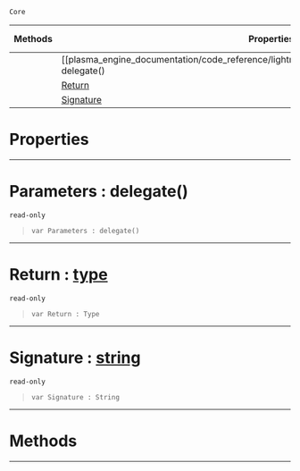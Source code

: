  `Core`

|Methods|Properties|Base Classes|Derived Classes|
|---|---|---|---|
| |[[plasma_engine_documentation/code_reference/lightning_base_types/delegatetype/#parameters-delegate() | Parameters]]|[type](https://plasmaengine.github.io/PlasmaDocs/Plasma1/C++/code_reference/lightning_base_types/type.markdown)| |
| |[ Return](https://plasmaengine.github.io/PlasmaDocs/Plasma1/C++/code_reference/lightning_base_types/delegatetype.markdown#return-plasma-engine-docum)| | |
| |[ Signature](https://plasmaengine.github.io/PlasmaDocs/Plasma1/C++/code_reference/lightning_base_types/delegatetype.markdown#signature-plasma-engine-do)| | |


 #  Properties


---  
 #  Parameters : delegate()

 `read-only`

> 
> ``` lang=cpp, name=Lightning
> var Parameters : delegate()


---  
 #  Return : [type](https://plasmaengine.github.io/PlasmaDocs/Plasma1/C++/code_reference/lightning_base_types/type.markdown)

 `read-only`

> 
> ``` lang=cpp, name=Lightning
> var Return : Type


---  
 #  Signature : [string](https://plasmaengine.github.io/PlasmaDocs/Plasma1/C++/code_reference/lightning_base_types/string.markdown)

 `read-only`

> 
> ``` lang=cpp, name=Lightning
> var Signature : String


---  
 #  Methods


---  
 

 